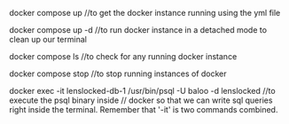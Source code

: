 docker compose up       //to get the docker instance running using the yml file

docker compose up -d    //to run docker instance in a detached mode to clean up our terminal

docker compose ls       //to check for any running docker instance

docker compose stop     //to stop running instances of docker

docker exec -it lenslocked-db-1 /usr/bin/psql -U baloo -d lenslocked  //to execute the psql binary inside 
// docker so that we can write sql queries right inside the terminal. Remember that '-it' is two commands combined.